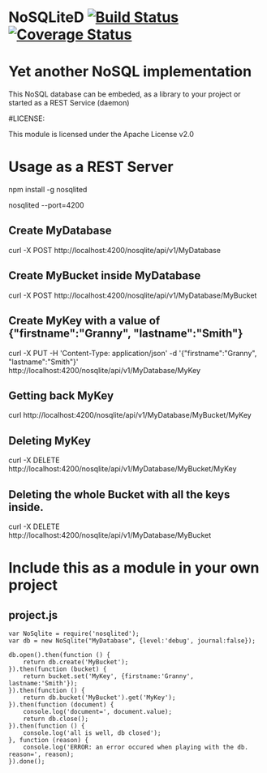 NoSQLiteD [![Build Status](https://travis-ci.org/hbouvier/nosqlite.png)](https://travis-ci.org/hbouvier/nosqlite) [![Coverage Status](https://coveralls.io/repos/hbouvier/nosqlite/badge.png)](https://coveralls.io/r/hbouvier/nosqlite)
========

# Yet another NoSQL implementation

This NoSQL database can be embeded, as a library to your project or started as a REST Service (daemon)

#LICENSE:

This module is licensed under the Apache License v2.0

# Usage as a REST Server

npm install -g nosqlited

nosqlited --port=4200

## Create MyDatabase
curl -X POST http://localhost:4200/nosqlite/api/v1/MyDatabase

## Create MyBucket inside MyDatabase
curl -X POST http://localhost:4200/nosqlite/api/v1/MyDatabase/MyBucket

## Create MyKey with a value of {"firstname":"Granny", "lastname":"Smith"}
curl -X PUT -H 'Content-Type: application/json' -d '{"firstname":"Granny", "lastname":"Smith"}' http://localhost:4200/nosqlite/api/v1/MyDatabase/MyKey

## Getting back MyKey
curl http://localhost:4200/nosqlite/api/v1/MyDatabase/MyBucket/MyKey

## Deleting MyKey
curl -X DELETE http://localhost:4200/nosqlite/api/v1/MyDatabase/MyBucket/MyKey

## Deleting the whole Bucket with all the keys inside.
curl -X DELETE http://localhost:4200/nosqlite/api/v1/MyDatabase/MyBucket


# Include this as a module in your own project

## project.js
    var NoSqlite = require('nosqlited');
    var db = new NoSqlite("MyDatabase", {level:'debug', journal:false});

    db.open().then(function () {
        return db.create('MyBucket');
    }).then(function (bucket) {
        return bucket.set('MyKey', {firstname:'Granny', lastname:'Smith'});
    }).then(function () {
        return db.bucket('MyBucket').get('MyKey');
    }).then(function (document) {
        console.log('document=', document.value);
        return db.close();
    }).then(function () {
        console.log('all is well, db closed');
    }, function (reason) {
        console.log('ERROR: an error occured when playing with the db. reason=', reason);
    }).done();
    

